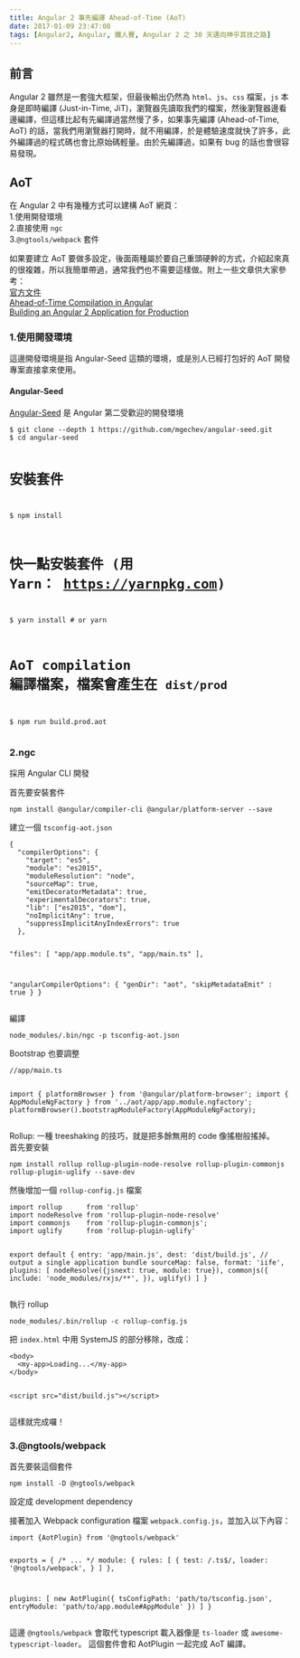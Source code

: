 ```yaml
---
title: Angular 2 事先編譯 Ahead-of-Time (AoT)
date: 2017-01-09 23:47:08
tags: [Angular2, Angular, 鐵人賽, Angular 2 之 30 天邁向神乎其技之路]
---
```

<h2>&#x524D;&#x8A00;</h2>
<p>Angular 2 &#x96D6;&#x7136;&#x662F;&#x4E00;&#x5957;&#x5F37;&#x5927;&#x6846;&#x67B6;&#xFF0C;&#x4F46;&#x6700;&#x5F8C;&#x8F38;&#x51FA;&#x4ECD;&#x7136;&#x70BA; <code>html</code>&#x3001;<code>js</code>&#x3001;<code>css</code> &#x6A94;&#x6848;&#xFF0C;<code>js</code> &#x672C;&#x8EAB;&#x662F;&#x5373;&#x6642;&#x7DE8;&#x8B6F; (Just-in-Time, JiT)&#xFF0C;&#x700F;&#x89BD;&#x5668;&#x5148;&#x8B80;&#x53D6;&#x6211;&#x5011;&#x7684;&#x6A94;&#x6848;&#xFF0C;&#x7136;&#x5F8C;&#x700F;&#x89BD;&#x5668;&#x908A;&#x770B;&#x908A;&#x7DE8;&#x8B6F;&#xFF0C;&#x4F46;&#x9019;&#x6A23;&#x6BD4;&#x8D77;&#x6709;&#x5148;&#x7DE8;&#x8B6F;&#x904E;&#x7576;&#x7136;&#x6162;&#x4E86;&#x591A;&#xFF0C;&#x5982;&#x679C;&#x4E8B;&#x5148;&#x7DE8;&#x8B6F; (Ahead-of-Time, AoT) &#x7684;&#x8A71;&#xFF0C;&#x7576;&#x6211;&#x5011;&#x7528;&#x700F;&#x89BD;&#x5668;&#x6253;&#x958B;&#x6642;&#xFF0C;&#x5C31;&#x4E0D;&#x7528;&#x7DE8;&#x8B6F;&#xFF0C;&#x65BC;&#x662F;&#x9AD4;&#x9A57;&#x901F;&#x5EA6;&#x5C31;&#x5FEB;&#x4E86;&#x8A31;&#x591A;&#xFF0C;&#x6B64;&#x5916;&#x7DE8;&#x8B6F;&#x904E;&#x7684;&#x7A0B;&#x5F0F;&#x78BC;&#x4E5F;&#x6703;&#x6BD4;&#x539F;&#x59CB;&#x78BC;&#x8F15;&#x91CF;&#x3002;&#x7531;&#x65BC;&#x5148;&#x7DE8;&#x8B6F;&#x904E;&#xFF0C;&#x5982;&#x679C;&#x6709; bug &#x7684;&#x8A71;&#x4E5F;&#x6703;&#x5F88;&#x5BB9;&#x6613;&#x767C;&#x73FE;&#x3002;</p>
<h2>AoT</h2>
<p>&#x5728; Angular 2 &#x4E2D;&#x6709;&#x5E7E;&#x7A2E;&#x65B9;&#x5F0F;&#x53EF;&#x4EE5;&#x5EFA;&#x69CB; AoT &#x7DB2;&#x9801;&#xFF1A;<br>
1.&#x4F7F;&#x7528;&#x958B;&#x767C;&#x74B0;&#x5883;<br>
2.&#x76F4;&#x63A5;&#x4F7F;&#x7528; <code>ngc</code><br>
3.<code>@ngtools/webpack</code> &#x5957;&#x4EF6;</p>
<p>&#x5982;&#x679C;&#x8981;&#x5EFA;&#x7ACB; AoT &#x8981;&#x505A;&#x591A;&#x8A2D;&#x5B9A;&#xFF0C;&#x5F8C;&#x9762;&#x5169;&#x7A2E;&#x5C6C;&#x65BC;&#x8981;&#x81EA;&#x5DF1;&#x91CD;&#x982D;&#x786C;&#x5E79;&#x7684;&#x65B9;&#x5F0F;&#xFF0C;&#x4ECB;&#x7D39;&#x8D77;&#x4F86;&#x771F;&#x7684;&#x5F88;&#x8907;&#x96DC;&#xFF0C;&#x6240;&#x4EE5;&#x6211;&#x7C21;&#x55AE;&#x5E36;&#x904E;&#xFF0C;&#x901A;&#x5E38;&#x6211;&#x5011;&#x4E5F;&#x4E0D;&#x9700;&#x8981;&#x9019;&#x6A23;&#x505A;&#x3002;&#x9644;&#x4E0A;&#x4E00;&#x4E9B;&#x6587;&#x7AE0;&#x4F9B;&#x5927;&#x5BB6;&#x53C3;&#x8003;&#xFF1A;<br>
<a href="https://angular.io/docs/ts/latest/cookbook/aot-compiler.html" target="_blank">&#x5B98;&#x65B9;&#x6587;&#x4EF6;</a><br>
<a href="https://blog.mgechev.com/2016/08/14/ahead-of-time-compilation-angular-offline-precompilation/" target="_blank">Ahead-of-Time Compilation in Angular</a><br>
<a href="https://blog.mgechev.com/2016/06/26/tree-shaking-angular2-production-build-rollup-javascript/" target="_blank">Building an Angular 2 Application for Production</a></p>
<h3>1.&#x4F7F;&#x7528;&#x958B;&#x767C;&#x74B0;&#x5883;</h3>
<p>&#x9019;&#x908A;&#x958B;&#x767C;&#x74B0;&#x5883;&#x662F;&#x6307; Angular-Seed &#x9019;&#x985E;&#x7684;&#x74B0;&#x5883;&#xFF0C;&#x6216;&#x662F;&#x5225;&#x4EBA;&#x5DF2;&#x7D93;&#x6253;&#x5305;&#x597D;&#x7684; AoT &#x958B;&#x767C;&#x5C08;&#x6848;&#x76F4;&#x63A5;&#x62FF;&#x4F86;&#x4F7F;&#x7528;&#x3002;</p>
<h4>Angular-Seed</h4>
<p><a href="https://github.com/mgechev/angular-seed" target="_blank">Angular-Seed</a> &#x662F; Angular &#x7B2C;&#x4E8C;&#x53D7;&#x6B61;&#x8FCE;&#x7684;&#x958B;&#x767C;&#x74B0;&#x5883;</p>
<pre><code>$ git clone --depth 1 https://github.com/mgechev/angular-seed.git
$ cd angular-seed

# &#x5B89;&#x88DD;&#x5957;&#x4EF6;
$ npm install
# &#x5FEB;&#x4E00;&#x9EDE;&#x5B89;&#x88DD;&#x5957;&#x4EF6; (&#x7528; Yarn&#xFF1A; https://yarnpkg.com)
$ yarn install  # or yarn

# AoT compilation &#x7DE8;&#x8B6F;&#x6A94;&#x6848;&#xFF0C;&#x6A94;&#x6848;&#x6703;&#x7522;&#x751F;&#x5728; `dist/prod`
$ npm run build.prod.aot
</code></pre>
<h3>2.ngc</h3>
<p>&#x63A1;&#x7528; Angular CLI &#x958B;&#x767C;</p>
<p>&#x9996;&#x5148;&#x8981;&#x5B89;&#x88DD;&#x5957;&#x4EF6;</p>
<pre><code>npm install @angular/compiler-cli @angular/platform-server --save
</code></pre>
<p>&#x5EFA;&#x7ACB;&#x4E00;&#x500B; <code>tsconfig-aot.json</code></p>
<pre><code>{
  &quot;compilerOptions&quot;: {
    &quot;target&quot;: &quot;es5&quot;,
    &quot;module&quot;: &quot;es2015&quot;,
    &quot;moduleResolution&quot;: &quot;node&quot;,
    &quot;sourceMap&quot;: true,
    &quot;emitDecoratorMetadata&quot;: true,
    &quot;experimentalDecorators&quot;: true,
    &quot;lib&quot;: [&quot;es2015&quot;, &quot;dom&quot;],
    &quot;noImplicitAny&quot;: true,
    &quot;suppressImplicitAnyIndexErrors&quot;: true
  },

  &quot;files&quot;: [
    &quot;app/app.module.ts&quot;,
    &quot;app/main.ts&quot;
  ],

  &quot;angularCompilerOptions&quot;: {
   &quot;genDir&quot;: &quot;aot&quot;,
   &quot;skipMetadataEmit&quot; : true
 }
}
</code></pre>
<p>&#x7DE8;&#x8B6F;</p>
<pre><code>node_modules/.bin/ngc -p tsconfig-aot.json
</code></pre>
<p>Bootstrap &#x4E5F;&#x8981;&#x8ABF;&#x6574;</p>
<pre><code>//app/main.ts

import { platformBrowser }    from &apos;@angular/platform-browser&apos;;
import { AppModuleNgFactory } from &apos;../aot/app/app.module.ngfactory&apos;;
platformBrowser().bootstrapModuleFactory(AppModuleNgFactory);
</code></pre>
<p>Rollup: &#x4E00;&#x7A2E; treeshaking &#x7684;&#x6280;&#x5DE7;&#xFF0C;&#x5C31;&#x662F;&#x628A;&#x591A;&#x9918;&#x7121;&#x7528;&#x7684; code &#x50CF;&#x6416;&#x6A39;&#x822C;&#x6416;&#x6389;&#x3002;<br>
&#x9996;&#x5148;&#x8981;&#x5B89;&#x88DD;</p>
<pre><code>npm install rollup rollup-plugin-node-resolve rollup-plugin-commonjs rollup-plugin-uglify --save-dev
</code></pre>
<p>&#x7136;&#x5F8C;&#x589E;&#x52A0;&#x4E00;&#x500B; <code>rollup-config.js</code> &#x6A94;&#x6848;</p>
<pre><code>import rollup      from &apos;rollup&apos;
import nodeResolve from &apos;rollup-plugin-node-resolve&apos;
import commonjs    from &apos;rollup-plugin-commonjs&apos;;
import uglify      from &apos;rollup-plugin-uglify&apos;

export default {
  entry: &apos;app/main.js&apos;,
  dest: &apos;dist/build.js&apos;, // output a single application bundle
  sourceMap: false,
  format: &apos;iife&apos;,
  plugins: [
      nodeResolve({jsnext: true, module: true}),
      commonjs({
        include: &apos;node_modules/rxjs/**&apos;,
      }),
      uglify()
  ]
}
</code></pre>
<p>&#x57F7;&#x884C; rollup</p>
<pre><code>node_modules/.bin/rollup -c rollup-config.js
</code></pre>
<p>&#x628A; <code>index.html</code> &#x4E2D;&#x7528; SystemJS &#x7684;&#x90E8;&#x5206;&#x79FB;&#x9664;&#xFF0C;&#x6539;&#x6210;&#xFF1A;</p>
<pre><code>&lt;body&gt;
  &lt;my-app&gt;Loading...&lt;/my-app&gt;
&lt;/body&gt;

&lt;script src=&quot;dist/build.js&quot;&gt;&lt;/script&gt;
</code></pre>
<p>&#x9019;&#x6A23;&#x5C31;&#x5B8C;&#x6210;&#x56C9;&#xFF01;</p>
<h3>3.@ngtools/webpack</h3>
<p>&#x9996;&#x5148;&#x8981;&#x88DD;&#x9019;&#x500B;&#x5957;&#x4EF6;</p>
<pre><code>npm install -D @ngtools/webpack
</code></pre>
<p>&#x8A2D;&#x5B9A;&#x6210; development dependency</p>
<p>&#x63A5;&#x8457;&#x52A0;&#x5165; Webpack configuration &#x6A94;&#x6848; <code>webpack.config.js</code>&#xFF0C;&#x4E26;&#x52A0;&#x5165;&#x4EE5;&#x4E0B;&#x5167;&#x5BB9;&#xFF1A;</p>
<pre><code>import {AotPlugin} from &apos;@ngtools/webpack&apos;

exports = { /* ... */
  module: {
    rules: [
      {
        test: /\.ts$/,
        loader: &apos;@ngtools/webpack&apos;,
      }
    ]
  },

  plugins: [
    new AotPlugin({
      tsConfigPath: &apos;path/to/tsconfig.json&apos;,
      entryModule: &apos;path/to/app.module#AppModule&apos;
    })
  ]
}
</code></pre>
<p>&#x9019;&#x908A; <code>@ngtools/webpack</code> &#x6703;&#x53D6;&#x4EE3; typescript &#x8F09;&#x5165;&#x5668;&#x50CF;&#x662F; <code>ts-loader</code> &#x6216; <code>awesome-typescript-loader</code>&#x3002; &#x9019;&#x500B;&#x5957;&#x4EF6;&#x6703;&#x548C; AotPlugin &#x4E00;&#x8D77;&#x5B8C;&#x6210; AoT &#x7DE8;&#x8B6F;&#x3002;</p>
 <br>
                                                    </div>
                    </div>
                
